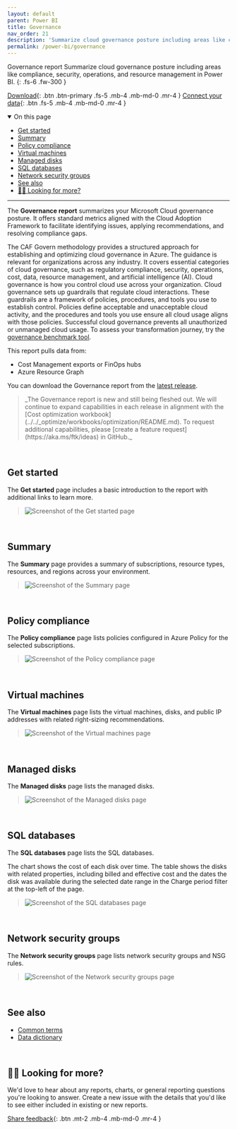 ```yaml
---
layout: default
parent: Power BI
title: Governance
nav_order: 21
description: 'Summarize cloud governance posture including areas like compliance, security, operations, and resource management in Power BI.'
permalink: /power-bi/governance
---
```


<span class="fs-9 d-block mb-4">Governance report</span>
Summarize cloud governance posture including areas like compliance, security, operations, and resource management in Power BI.
{: .fs-6 .fw-300 }

[Download](https://github.com/microsoft/finops-toolkit/releases/latest){: .btn .btn-primary .fs-5 .mb-4 .mb-md-0 .mr-4 }
[Connect your data](./README.md#-connect-to-your-data){: .btn .fs-5 .mb-4 .mb-md-0 .mr-4 }

<details open markdown="1">
   <summary class="fs-2 text-uppercase">On this page</summary>

- [Get started](#get-started)
- [Summary](#summary)
- [Policy compliance](#policy-compliance)
- [Virtual machines](#virtual-machines)
- [Managed disks](#managed-disks)
- [SQL databases](#sql-databases)
- [Network security groups](#network-security-groups)
- [See also](#see-also)
- [🙋‍♀️ Looking for more?](#️-looking-for-more)

</details>

---

The **Governance report** summarizes your Microsoft Cloud governance posture. It offers standard metrics aligned with the Cloud Adoption Framework to facilitate identifying issues, applying recommendations, and resolving compliance gaps.

The CAF Govern methodology provides a structured approach for establishing and optimizing cloud governance in Azure. The guidance is relevant for organizations across any industry. It covers essential categories of cloud governance, such as regulatory compliance, security, operations, cost, data, resource management, and artificial intelligence (AI).
Cloud governance is how you control cloud use across your organization. Cloud governance sets up guardrails that regulate cloud interactions. These guardrails are a framework of policies, procedures, and tools you use to establish control. Policies define acceptable and unacceptable cloud activity, and the procedures and tools you use ensure all cloud usage aligns with those policies. Successful cloud governance prevents all unauthorized or unmanaged cloud usage.
To assess your transformation journey, try the [governance benchmark tool](https://learn.microsoft.com/assessments/b1891add-7646-4d60-a875-32a4ab26327e/?WT.mc_id=FinOpsToolkit).

This report pulls data from:

- Cost Management exports or FinOps hubs
- Azure Resource Graph

You can download the Governance report from the [latest release](https://github.com/microsoft/finops-toolkit/releases).

<blockquote class="note" markdown="1">
_The Governance report is new and still being fleshed out. We will continue to expand capabilities in each release in alignment with the [Cost optimization workbook](../../_optimize/workbooks/optimization/README.md). To request additional capabilities, please [create a feature request](https://aka.ms/ftk/ideas) in GitHub._
</blockquote>

<br>

## Get started

The **Get started** page includes a basic introduction to the report with additional links to learn more.

> ![Screenshot of the Get started page](https://github.com/user-attachments/assets/d4b699cd-72c8-453c-9d54-7c1b6dbb155c)

<br>

## Summary

The **Summary** page provides a summary of subscriptions, resource types, resources, and regions across your environment.

> ![Screenshot of the Summary page](https://github.com/user-attachments/assets/46ded4d2-51c6-4a7f-9e24-35edc3d6ce56)

<br>

## Policy compliance

The **Policy compliance** page lists policies configured in Azure Policy for the selected subscriptions.

> ![Screenshot of the Policy compliance page](https://github.com/user-attachments/assets/338d6648-fd78-4aa4-b56e-858e0fcc5873)

<br>

## Virtual machines

The **Virtual machines** page lists the virtual machines, disks, and public IP addresses with related right-sizing recommendations.

> ![Screenshot of the Virtual machines page](https://github.com/user-attachments/assets/4f055d3c-a368-4f0d-8b0d-c16049bc79ea)

<br>

## Managed disks

The **Managed disks** page lists the managed disks.

> ![Screenshot of the Managed disks page](https://github.com/user-attachments/assets/7cec9e2b-d597-43d0-810a-6762aa9a82e0)

<br>

## SQL databases

The **SQL databases** page lists the SQL databases.

The chart shows the cost of each disk over time. The table shows the disks with related properties, including billed and effective cost and the dates the disk was available during the selected date range in the Charge period filter at the top-left of the page.

> ![Screenshot of the SQL databases page](https://github.com/user-attachments/assets/3aaf5ce2-cd88-40e1-a82c-b4e292cd0692)

<br>

## Network security groups

The **Network security groups** page lists network security groups and NSG rules.

> ![Screenshot of the Network security groups page](https://github.com/user-attachments/assets/c333c694-8c4d-4656-a0cb-3beeb94f6e70)

<br>

## See also

- [Common terms](../../_resources/terms.md)
- [Data dictionary](../../_resources/data-dictionary.md)

<br>

## 🙋‍♀️ Looking for more?

We'd love to hear about any reports, charts, or general reporting questions you're looking to answer. Create a new issue with the details that you'd like to see either included in existing or new reports.

[Share feedback](https://aka.ms/ftk/idea){: .btn .mt-2 .mb-4 .mb-md-0 .mr-4 }

<br>
